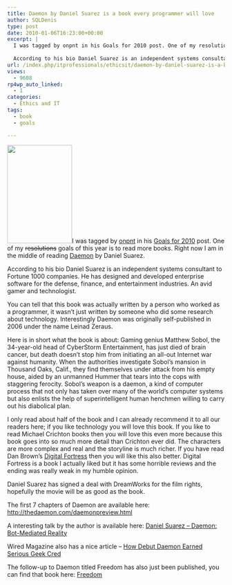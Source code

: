 ```yaml
---
title: Daemon by Daniel Suarez is a book every programmer will love
author: SQLDenis
type: post
date: 2010-01-06T16:23:00+00:00
excerpt: |
  I was tagged by onpnt in his Goals for 2010 post. One of my resolutions goals of this year is to read more books. Right now I am in the middle of reading Daemon by Daniel Suarez.
  
  According to his bio Daniel Suarez is an independent systems consultant&hellip;
url: /index.php/itprofessionals/ethicsit/daemon-by-daniel-suarez-is-a-book-every/
views:
  - 9608
rp4wp_auto_linked:
  - 1
categories:
  - Ethics and IT
tags:
  - book
  - goals

---
```

 <img src="/wp-content/uploads/blogs/ITProfessionals/da.jpg" alt="" title="" width="150" height="227" />I was tagged by [onpnt][1] in his [Goals for 2010][2] post. One of my <del>resolutions</del> goals of this year is to read more books. Right now I am in the middle of reading [Daemon][3] by Daniel Suarez.

According to his bio Daniel Suarez is an independent systems consultant to Fortune 1000 companies. He has designed and developed enterprise software for the defense, finance, and entertainment industries. An avid gamer and technologist. 

You can tell that this book was actually written by a person who worked as a programmer, it wasn&#8217;t just written by someone who did some research about technology. Interestingly Daemon was originally self-published in 2006 under the name Leinad Zeraus. 

Here is in short what the book is about: Gaming genius Matthew Sobol, the 34-year-old head of CyberStorm Entertainment, has just died of brain cancer, but death doesn&#8217;t stop him from initiating an all-out Internet war against humanity. When the authorities investigate Sobol&#8217;s mansion in Thousand Oaks, Calif., they find themselves under attack from his empty house, aided by an unmanned Hummer that tears into the cops with staggering ferocity. Sobol&#8217;s weapon is a daemon, a kind of computer process that not only has taken over many of the world&#8217;s computer systems but also enlists the help of superintelligent human henchmen willing to carry out his diabolical plan.

I only read about half of the book and I can already recommend it to all our readers here; if you like technology you will love this book. If you like to read Michael Crichton books then you will love this even more because this book goes into so much more detail than Crichton ever did. The characters are more complex and real and the storyline is much richer. If you have read Dan Brown&#8217;s [Digital Fortress][4] then you will like this also better. Digital Fortress is a book I actually liked but it has some horrible reviews and the ending was really weak in my humble opinion.

Daniel Suarez has signed a deal with DreamWorks for the film rights, hopefully the movie will be as good as the book.

The first 7 chapters of Daemon are available here: http://thedaemon.com/daemonpreview.html

A interesting talk by the author is available here: [Daniel Suarez &#8211; Daemon: Bot-Mediated Reality][5]

Wired Magazine also has a nice article &#8211; [How Debut Daemon Earned Serious Geek Cred][6]

The follow-up to Daemon titled Freedom has also just been published, you can find that book here: [Freedom][7]

 [1]: /index.php/ITProfessionals/?disp=authdir&author=68
 [2]: /index.php/ITProfessionals/EthicsIT/goals-for-2010
 [3]: http://www.amazon.com/gp/product/0451228731?ie=UTF8&tag=sql08-20&linkCode=as2&camp=1789&creative=390957&creativeASIN=0451228731
 [4]: http://www.amazon.com/gp/product/0312944926?ie=UTF8&tag=sql08-20&linkCode=as2&camp=1789&creative=390957&creativeASIN=0312944926
 [5]: http://fora.tv/2008/08/08/Daniel_Suarez_Daemon_Bot-Mediated_Reality
 [6]: http://www.wired.com/culture/culturereviews/magazine/16-05/pl_print
 [7]: http://www.amazon.com/gp/product/0525951571?ie=UTF8&tag=sql08-20&linkCode=as2&camp=1789&creative=390957&creativeASIN=0525951571